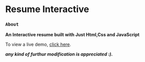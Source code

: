 # Resume Interactive

### `About`

**An Interactive resume built with Just Html,Css and JavaScript**</br>

To view a live demo, [click here](https://pshrimal000.github.io/resume-interactive/).

**_any kind of furthur modification is appreciated :)._**

